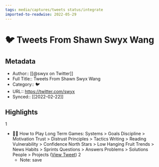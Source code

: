 ```yaml
---
tags: media/captures/tweets status/integrate
imported-to-readwise: 2022-05-29
---
```

# 🐦 Tweets From Shawn Swyx Wang

## Metadata
- Author:: [[@swyx on Twitter]]
- Full Title:: Tweets From Shawn Swyx Wang
- Category:: 🐦
- URL:: https://twitter.com/swyx
- Synced:: [[2022-02-22]]

## Highlights
1
- 💁‍♂️ How to Play Long Term Games:
  Systems > Goals
  Discipline > Motivation
  Trust > Distrust
  Principles > Tactics
  Writing > Reading
  Vulnerability > Confidence
  North Stars > Low Hanging Fruit
  Trends > News
  Habits > Sprints
  Questions > Answers
  Problems > Solutions
  People > Projects ([View Tweet](https://twitter.com/swyx/status/1281424520100737025))
2
    - Note: save

